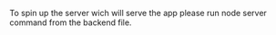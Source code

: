 To spin up the server wich will serve the app please run node server command 
from the backend file.
